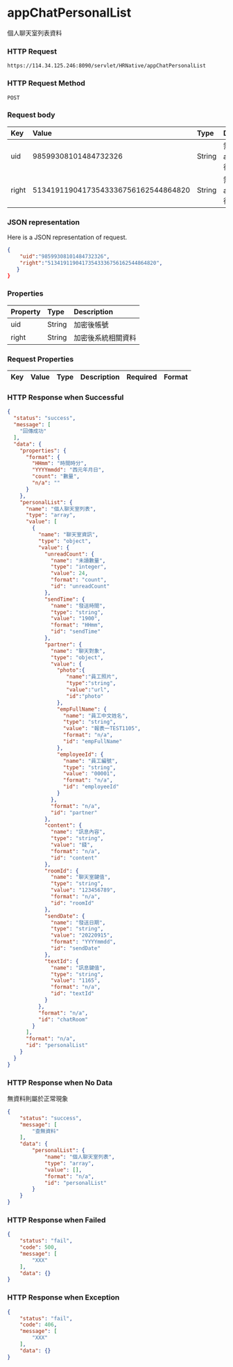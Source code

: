 # appChatPersonalList
個人聊天室列表資料

### HTTP Request
```
https://114.34.125.246:8090/servlet/HRNative/appChatPersonalList
```

### HTTP Request Method
```
POST
```

### Request body
| Key | Value | Type | Description |
|:----------|:-------------|:-----|:------------|
| uid | 98599308101484732326 | String | 需透過appLogin取得
| right | 51341911904173543336756162544864820 | String | 需透過appLogin取得 |

### JSON representation
Here is a JSON representation of request.
```json
{
    "uid":"98599308101484732326",
    "right":"51341911904173543336756162544864820",
   }
}
```
### Properties
| Property | Type | Description |
|:---------|:-----|:------------|
| uid   | String | 加密後帳號 |
| right | String | 加密後系統相關資料 |


### Request Properties
| Key | Value | Type | Description | Required | Format |
|:----------|:-------------|:-----|:------------|:------------|:------------|




### HTTP Response when Successful
```json
{
  "status": "success",
  "message": [
    "回傳成功"
  ],
  "data": {
    "properties": {
      "format": {
        "HHmm": "時間時分",
        "YYYYmmdd": "西元年月日",
        "count": "數量",
        "n/a": ""
      }
    },
    "personalList": {
      "name": "個人聊天室列表",
      "type": "array",
      "value": [
        {
          "name": "聊天室資訊",
          "type": "object",
          "value": {
            "unreadCount": {
              "name": "未讀數量",
              "type": "integer",
              "value": 24,
              "format": "count",
              "id": "unreadCount"
            },
            "sendTime": {
              "name": "發送時間",
              "type": "string",
              "value": "1900",
              "format": "HHmm",
              "id": "sendTime"
            },
            "partner": {
              "name": "聊天對象",
              "type": "object",
              "value": {
                "photo":{
                   "name":"員工照片",
                   "type":"string",
                   "value":"url",
                   "id":"photo"
                },
                "empFullName": {
                  "name": "員工中文姓名",
                  "type": "string",
                  "value": "報表一TEST1105",
                  "format": "n/a",
                  "id": "empFullName"
                },
                "employeeId": {
                  "name": "員工編號",
                  "type": "string",
                  "value": "00001",
                  "format": "n/a",
                  "id": "employeeId"
                }
              },
              "format": "n/a",
              "id": "partner"
            },
            "content": {
              "name": "訊息內容",
              "type": "string",
              "value": "錢",
              "format": "n/a",
              "id": "content"
            },
            "roomId": {
              "name": "聊天室鍵值",
              "type": "string",
              "value": "123456789",
              "format": "n/a",
              "id": "roomId"
            },
            "sendDate": {
              "name": "發送日期",
              "type": "string",
              "value": "20220915",
              "format": "YYYYmmdd",
              "id": "sendDate"
            },
            "textId": {
              "name": "訊息鍵值",
              "type": "string",
              "value": "1165",
              "format": "n/a",
              "id": "textId"
            }
          },
          "format": "n/a",
          "id": "chatRoom"
        }
      ],
      "format": "n/a",
      "id": "personalList"
    }
  }
}
```

### HTTP Response when No Data 
無資料則屬於正常現象
```json
{
    "status": "success",
    "message": [
        "查無資料"
    ],
    "data": {
        "personalList": {
            "name": "個人聊天室列表",
            "type": "array",
            "value": [],
            "format": "n/a",
            "id": "personalList"
        }
    }
}
```

### HTTP Response when Failed
```json
{
    "status": "fail",
    "code": 500,
    "message": [
        "XXX"
    ],
    "data": {}
}
```

### HTTP Response when Exception
```json
{
    "status": "fail",
    "code": 406,
    "message": [
        "XXX"
    ],
    "data": {}
}
```
